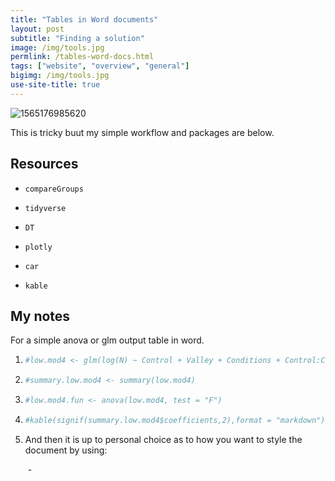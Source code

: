 ```yaml
---
title: "Tables in Word documents"
layout: post
subtitle: "Finding a solution"
image: /img/tools.jpg
permlink: /tables-word-docs.html
tags: ["website", "overview", "general"]
bigimg: /img/tools.jpg
use-site-title: true
---
```


![1565176985620](../../img/word-table-issues.jpg)

This is tricky buut my simple workflow and packages are below.

## Resources

- `compareGroups`

- `tidyverse`

- `DT`

- `plotly`

- `car`

- `kable`

  

## My notes

For a simple anova or glm output table in word.

1. ```R
   #low.mod4 <- glm(log(N) ~ Control + Valley + Conditions + Control:Conditions, family = "gaussian", data = low.abund.dat)
   ```

2. ```R
   #summary.low.mod4 <- summary(low.mod4)
   ```

3. ```R
   #low.mod4.fun <- anova(low.mod4, test = "F") 
   ```

4. ```R
   #kable(signif(summary.low.mod4$coefficients,2),format = "markdown")
   ```

5. And then it is up to personal choice as to how you want to style the document by using:

   ​	- 

